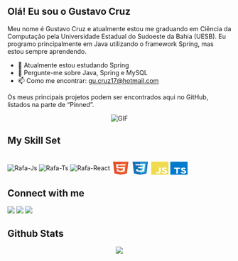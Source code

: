 ## Olá! Eu sou o Gustavo Cruz


Meu nome é Gustavo Cruz e atualmente estou me graduando em Ciência da Computação pela Universidade Estadual do Sudoeste da Bahia (UESB). Eu programo principalmente em Java utilizando o framework Spring, mas estou sempre aprendendo.

- 🌱 Atualmente estou estudando Spring
- 💬 Pergunte-me sobre Java, Spring e MySQL
- 📫 Como me encontrar: gu.cruz17@hotmail.com

Os meus principais projetos podem ser encontrados aqui no GitHub, listados na parte de “Pinned”. 

<p  align="center"><img src="https://ik.imagekit.io/gustavosc/code_JQY5Ci0DN.gif?updatedAt=1633949513527" alt="GIF" width="500" height="320" />

 ## My Skill Set
<div style="display: inline_block"><br>
  <img align="center" alt="Rafa-Js" height="30" width="40" src="https://cdn.jsdelivr.net/gh/devicons/devicon/icons/java/java-original.svg">
  <img align="center" alt="Rafa-Ts" height="30" width="40" src="https://cdn.jsdelivr.net/gh/devicons/devicon/icons/spring/spring-original.svg">
  <img align="center" alt="Rafa-React" height="30" width="40" src="https://cdn.jsdelivr.net/gh/devicons/devicon/icons/mysql/mysql-original-wordmark.svg">
  <img align="center" alt="Rafa-HTML" height="30" width="40" src="https://raw.githubusercontent.com/devicons/devicon/master/icons/html5/html5-original.svg">
  <img align="center" alt="Rafa-CSS" height="30" width="40" src="https://raw.githubusercontent.com/devicons/devicon/master/icons/css3/css3-original.svg">
  <img align="center" alt="Rafa-Js" height="30" width="40" src="https://raw.githubusercontent.com/devicons/devicon/master/icons/javascript/javascript-plain.svg">
  <img align="center" alt="Rafa-Ts" height="30" width="40" src="https://raw.githubusercontent.com/devicons/devicon/master/icons/typescript/typescript-plain.svg">
</div>
  
## Connect with me  
<div>
    <a href="https://github.com/GustavoSC1" target="_blank"><img src="https://img.shields.io/badge/github-%2324292e.svg?style=for-the-badge&logo=github&logoColor=white" target="_blank"></a> 
  <a href="https://www.linkedin.com/in/gustavo-silva-cruz-20b128bb/" target="_blank"><img src="https://img.shields.io/badge/-LinkedIn-%230077B5?style=for-the-badge&logo=linkedin&logoColor=white" target="_blank"></a> 
    <a href = "mailto:gu.cruz17@hotmail.com"><img src="https://img.shields.io/badge/Microsoft_Outlook-0078D4?style=for-the-badge&logo=microsoft-outlook&logoColor=white" target="_blank"></a>
</div>

## Github Stats
<div align="center">
  <a href="https://github.com/GustavoSC1">
  <img height="180em" src="https://github-readme-stats.vercel.app/api?username=GustavoSC1&show_icons=true&theme=tokyonight&include_all_commits=true&count_private=true"/>  
</div>

